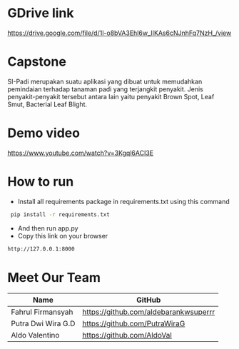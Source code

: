 # GDrive link
https://drive.google.com/file/d/1l-o8bVA3Ehl6w_IIKAs6cNJnhFq7NzH_/view

# Capstone
SI-Padi merupakan suatu aplikasi yang dibuat untuk memudahkan pemindaian terhadap tanaman padi yang terjangkit penyakit. Jenis penyakit-penyakit tersebut antara lain yaitu penyakit Brown Spot, Leaf Smut, Bacterial Leaf Blight.

# Demo video
https://www.youtube.com/watch?v=3Kgql6ACI3E

# How to run
 * Install all requirements package in requirements.txt using this command 
 ```bash
  pip install -r requirements.txt
 ```
 * And then run app.py
 * Copy this link on your browser
  ```bash
  http://127.0.0.1:8000
 ```
 # Meet Our Team
| Name   | GitHub |
| ------ | ----------- |
| Fahrul Firmansyah | https://github.com/aldebarankwsuperrr |
| Putra Dwi Wira G.D   |  https://github.com/PutraWiraG |
| Aldo Valentino   | https://github.com/AldoVal |
 
